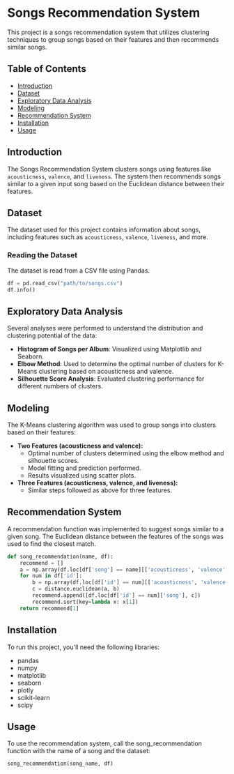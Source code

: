 # Songs Recommendation System

This project is a songs recommendation system that utilizes clustering techniques to group songs based on their features and then recommends similar songs.

## Table of Contents
- [Introduction](#introduction)
- [Dataset](#dataset)
- [Exploratory Data Analysis](#exploratory-data-analysis)
- [Modeling](#modeling)
- [Recommendation System](#recommendation-system)
- [Installation](#installation)
- [Usage](#usage)


## Introduction
The Songs Recommendation System clusters songs using features like `acousticness`, `valence`, and `liveness`. The system then recommends songs similar to a given input song based on the Euclidean distance between their features.

## Dataset
The dataset used for this project contains information about songs, including features such as `acousticness`, `valence`, `liveness`, and more.

### Reading the Dataset
The dataset is read from a CSV file using Pandas.

```python
df = pd.read_csv("path/to/songs.csv")
df.info()
```
## Exploratory Data Analysis
Several analyses were performed to understand the distribution and clustering potential of the data:

 - **Histogram of Songs per Album**: Visualized using Matplotlib and Seaborn.
 - **Elbow Method**: Used to determine the optimal number of clusters for K-Means clustering based on acousticness and valence.
 - **Silhouette Score Analysis**: Evaluated clustering performance for different numbers of clusters.
## Modeling
The K-Means clustering algorithm was used to group songs into clusters based on their features:

- **Two Features (acousticness and valence):**
   - Optimal number of clusters determined using the elbow method and silhouette scores.
   - Model fitting and prediction performed.
   - Results visualized using scatter plots.
- **Three Features (acousticness, valence, and liveness):**
  - Similar steps followed as above for three features.
## Recommendation System
A recommendation function was implemented to suggest songs similar to a given song. The Euclidean distance between the features of the songs was used to find the closest match.
```python
def song_recommendation(name, df):
    recommend = []
    a = np.array(df.loc[df['song'] == name][['acousticness', 'valence', 'liveness']]).flatten()
    for num in df['id']:
        b = np.array(df.loc[df['id'] == num][['acousticness', 'valence', 'liveness']]).flatten()
        c = distance.euclidean(a, b)
        recommend.append([df.loc[df['id'] == num]['song'], c])
        recommend.sort(key=lambda x: x[1])
    return recommend[1]
```
## Installation
To run this project, you'll need the following libraries:

 - pandas
 - numpy
 - matplotlib
 - seaborn
 - plotly
 - scikit-learn
 - scipy
## Usage
To use the recommendation system, call the song_recommendation function with the name of a song and the dataset:
```python
song_recommendation(song_name, df)
```






